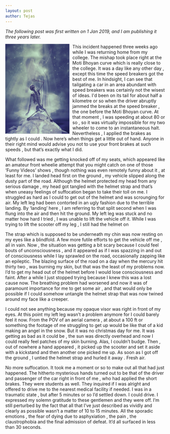 ```yaml
---  
layout: post  
author: Tejas  
---  
```

_The following post was first written on 1 Jan 2019, and I am publishing it three years later._   

<img src="/assets/images/soul-leave.png" height="40%" width="40%" style="float:left;margin-right:10px" >  

This incident happened three weeks ago while I was returning home from my college. The mishap took place right at the Moti Bhoyan curve which is really close to the college. It was a day like any other day , except this time the speed breakers got the best of me. In hindsight, I can see that tailgating a car in an area abundant with speed breakers was certainly not the wisest of ideas. I'd been on its tail for about half a kilometre or so when the driver abruptly jammed the breaks at the speed breaker , the one before the Moti Bhoyan curve. At that moment , I was speeding at about 80 or so , so it was virtually impossible for my two wheeler to come to an instantaneous halt. Nevertheless , I applied the brakes as tightly as I could . Now here’s when things get a little out of hand. Anyone in their right mind would advise you not to use your front  brakes at such speeds , but  that’s exactly what I did. 

What followed was me getting knocked off of my seats, which appeared like an amateur front wheelie attempt that you might catch on one of those ‘Funny Videos’ shows , though nothing was even remotely funny about it , at least for me. I landed head first on the ground , my vehicle slipped along the dusty part of the road. Although the helmet protected my head from any serious damage , my head got tangled with the helmet strap and that’s when uneasy feelings of suffocation began to take their toll on me. I struggled as hard as I could to get out of the helmet and was scrounging for air. My left leg had been  contorted in an ugly fashion due to the terrible landing. By ‘landing’ here , I am referring to that split second when I was flung into the air and then hit the ground. My left leg was stuck and no matter how hard I tried , I was unable to lift the vehicle off it. While I was trying to lift the scooter off my leg , I still had the helmet on  

The strap which is supposed to be underneath my chin was now resting on my eyes like a blindfold. A few more futile efforts to get the vehicle off me , all in vain. Now , the situation was getting a bit scary because I could feel bouts of unconsciousness , and it appeared as if I was spazzing in and out of consciousness while I  lay sprawled on the road, occasionally zapping like an epileptic. The blazing surface of the road on a day when the mercury hit thirty two , was burning my skin, but that  was the least of my problems now. I’d to get my head out of the helmet before  I would lose consciousness and faint. After a while I just stopped trying because I knew this was a lost cause now. The breathing problem had worsened and now it was of paramount importance for me to get some air , and that would only be possible if I could somehow untangle the helmet strap that was now twined around my face like a creeper.  

I could not see anything because my opaque visor was right in front of my eyes. At this point my left leg wasn’t a problem anymore for I could barely feel it now. From the POV of an aerial camera , at about a 100  ft or something the footage of me struggling to get up would be like that of a kid making an angel in the snow. But it was no christmas day for me. It was getting as bad as it could be , the sun was directly overhead and now I could really feel patches of my skin burning. Alas, I couldn’t budge. Then , out of nowhere a hand appeared , it picked up the scooter and set it aside with a kickstand and then another one picked me up. As soon as I got off the ground , I untied the helmet strap and hurled it away . Fresh air.  

No more suffocation. It took me a moment or so to make out all that had just happened.  The hitherto mysterious hands turned out to be that of the driver and passenger of the car right in front of me , who had applied the short brakes. They were students as well. They inquired if I was alright and offered to drive me to the nearest medical facility if needed. I was in a traumatic state , but after 5 minutes or so I’d settled down. I could drive. I expressed my solemn gratitude to these gentlemen and they were off. I’m still perturbed by the fact that all that I’ve just described as vividly and clearly as possible wasn’t a matter of 10 to 15 minutes. All the sporadic emotions , the fear of dying due to asphyxiation , the pain , the claustrophobia  and the final admission of defeat. It’d all surfaced in less than 30 seconds. 


